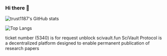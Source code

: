 ### Hi there 👋

<!--
**AmazingAng/AmazingAng** is a ✨ _special_ ✨ repository because its `README.md` (this file) appears on your GitHub profile.

Here are some ideas to get you started:

- 🔭 I’m currently working on ...
- 🌱 I’m currently learning ...
- 👯 I’m looking to collaborate on ...
- 🤔 I’m looking for help with ...
- 💬 Ask me about ...
- 📫 How to reach me: ...
- 😄 Pronouns: ...
- ⚡ Fun fact: ...
-->

![trust1187's GitHub stats](https://github-readme-stats.vercel.app/api?username=AmazingAng&count_private=true&show_icons=true&theme=tokyonight)


![Top Langs](https://github-readme-stats.vercel.app/api/top-langs/?username=AmazingAng&count_private=true&show_icons=true&theme=tokyonight)


ticket number (5340) is for request unblock scivault.fun
SciVault Protocol is a decentralized platform designed to enable permanent publication of research papers

